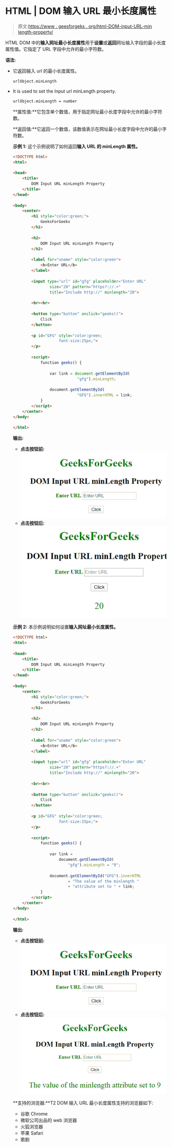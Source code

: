 # HTML | DOM 输入 URL 最小长度属性

> 原文:[https://www . geesforgeks . org/html-DOM-input-URL-min length-property/](https://www.geeksforgeeks.org/html-dom-input-url-minlength-property/)

HTML DOM 中的**输入网址最小长度属性**用于**设置**或**返回**网址输入字段的最小长度属性值。它指定了 URL 字段中允许的最小字符数。

**语法:**

*   它返回输入 url 的最小长度属性。

    ```html
    urlObject.minLength
    ```

*   It is used to set the Input url minLength property.

    ```html
    urlObject.minLength = number
    ```

    **属性值:**它包含单个数值，用于指定网址最小长度字段中允许的最小字符数。

    **返回值:**它返回一个数值，该数值表示在网址最小长度字段中允许的最小字符数。

    **示例 1:** 这个示例说明了如何返回**输入 URL 的 minLength 属性。**

    ```html
    <!DOCTYPE html>
    <html>

    <head>
        <title>
            DOM Input URL minLength Property
        </title>
    </head>

    <body>
        <center>
            <h1 style="color:green;">
                GeeksForGeeks
            </h1>

            <h2>
                DOM Input URL minLength Property
            </h2>

            <label for="uname" style="color:green">
                <b>Enter URL</b>
            </label>

            <input type="url" id="gfg" placeholder="Enter URL"
                    size="20" pattern="https?://.+" 
                    title="Include http://" minlength="20">

            <br><br>

            <button type="button" onclick="geeks()">
                Click
            </button>

            <p id="GFG" style="color:green; 
                        font-size:25px;">
            </p>

            <script>
                function geeks() {

                    var link = document.getElementById(
                                "gfg").minLength;

                    document.getElementById(
                                "GFG").innerHTML = link;
                } 
            </script>
        </center>
    </body>

    </html> 
    ```

    **输出:**

    *   **点击按钮前:**
        ![](img/9848180efae47f4dba43dbf5c6369aac.png)
    *   **点击按钮后:**
        ![](img/b1356d63c218b48209813b84157d4800.png)

    **示例 2:** 本示例说明如何设置**输入网址最小长度属性。**

    ```html
    <!DOCTYPE html>
    <html>

    <head>
        <title>
            DOM Input URL minLength Property
        </title>
    </head>

    <body>
        <center>
            <h1 style="color:green;">
                GeeksForGeeks
            </h1>

            <h2>
                DOM Input URL minLength Property
            </h2>

            <label for="uname" style="color:green">
                <b>Enter URL</b>
            </label>

            <input type="url" id="gfg" placeholder="Enter URL"
                    size="20" pattern="https?://.+" 
                    title="Include http://" minlength="20">

            <br><br>

            <button type="button" onclick="geeks()">
                Click
            </button>

            <p id="GFG" style="color:green; 
                        font-size:25px;">
            </p>

            <script>
                function geeks() {

                    var link =
                        document.getElementById(
                            "gfg").minLength = "9";

                    document.getElementById("GFG").innerHTML
                            = "The value of the minlength "
                            + "attribute set to " + link;
                } 
            </script>
        </center>
    </body>

    </html>
    ```

    **输出:**

    *   **点击按钮前:**
        ![](img/9848180efae47f4dba43dbf5c6369aac.png)
    *   **点击按钮后:**
        ![](img/125f72857fc65f615b118bce88917e25.png)

    **支持的浏览器:**T2 DOM 输入 URL 最小长度属性支持的浏览器如下:

    *   谷歌 Chrome
    *   微软公司出品的 web 浏览器
    *   火狐浏览器
    *   苹果 Safari
    *   歌剧